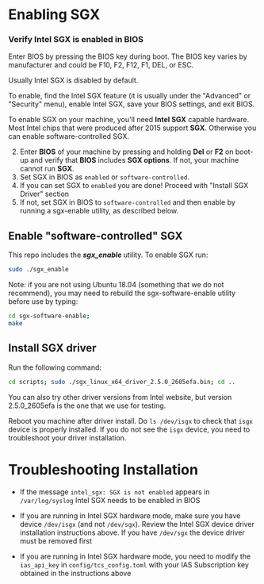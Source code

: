 # Enabling SGX


<!-- SPDX-License-Identifier: (AGPL-3.0-only OR CC-BY-4.0) -->

### Verify Intel SGX is enabled in BIOS

Enter BIOS by pressing the BIOS key during boot.
The BIOS key varies by manufacturer and could be F10, F2, F12, F1, DEL, or ESC.

Usually Intel SGX is disabled by default.

To enable, find the Intel SGX feature
(it is usually under the "Advanced" or "Security" menu),
enable Intel SGX, save your BIOS settings, and exit BIOS.


To enable SGX on your machine, you'll need **Intel SGX** capable hardware. Most Intel chips that were produced after 2015 support **SGX**.  Otherwise you can enable software-controlled SGX.

2.  Enter **BIOS** of your machine by pressing and holding **Del** or **F2** on boot-up and verify that **BIOS** includes **SGX options**.
    If not, your machine cannot run **SGX**.
3.  Set SGX in BIOS as `enabled` or `software-controlled`.
4.  If you can set SGX to `enabled` you are done! Proceed with "Install SGX Driver" section
5.  If not, set SGX in BIOS to `software-controlled` and then enable by running a sgx-enable utility, as described below.

## Enable "software-controlled" SGX

This repo includes the **_sgx_enable_** utility. To enable SGX run:

```bash
sudo ./sgx_enable

```

Note: if you are not using Ubuntu 18.04 (something that we do not recommend), you may need
to rebuild the sgx-software-enable utility before use by typing:

```bash
cd sgx-software-enable;
make

```

## Install SGX driver

Run the following command:

```bash
cd scripts; sudo ./sgx_linux_x64_driver_2.5.0_2605efa.bin; cd ..

```

You can also try other driver versions from Intel website, but version 2.5.0_2605efa is the one
that we use for testing.

Reboot you machine after driver install.  Do `ls /dev/isgx` to check that `isgx` device is properly installed.
If you do not see the `isgx` device, you need to troubleshoot your driver installation.

# Troubleshooting Installation

-   If the message  `intel_sgx: SGX is not enabled` appears in `/var/log/syslog`
    Intel SGX needs to be enabled in BIOS

-   If you are running in Intel SGX hardware mode, make sure you have device
    `/dev/isgx` (and not `/dev/sgx`). Review the Intel SGX device driver
    installation instructions above. If you have `/dev/sgx` the
    device driver must be removed first

-   If you are running in Intel SGX hardware mode, you need to modify
    the `ias_api_key` in `config/tcs_config.toml` with your
    IAS Subscription key obtained in the instructions above

